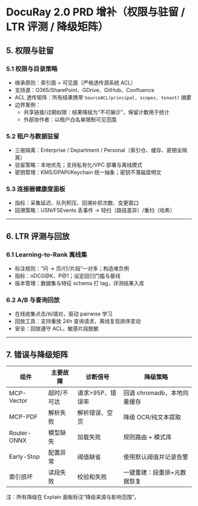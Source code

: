 # DocuRay 2.0 PRD 增补（权限与驻留 / LTR 评测 / 降级矩阵）

## 5. 权限与驻留

### 5.1 权限与目录策略
- 继承原则：索引面 = 可见面（严格透传源系统 ACL）
- 支持源：O365/SharePoint、GDrive、GitHub、Confluence
- ACL 透传矩阵：所有结果携带 `SourceACL(principal, scopes, tenant)` 摘要
- 边界案例：
  - 共享链接/过期权限：结果降级为“不可展示”，保留计数用于统计
  - 外部协作者：以租户白名单限制可见范围

### 5.2 租户与数据驻留
- 三层隔离：Enterprise / Department / Personal（索引仓、缓存、密钥全隔离）
- 驻留策略：本地优先；支持私有化/VPC 部署与离线模式
- 密钥管理：KMS/DPAPI/Keychain 统一抽象；密钥不落磁盘明文

### 5.3 连接器健康度面板
- 指标：采集延迟、队列积压、回溯补抓次数、变更窗口
- 回溯策略：USN/FSEvents 丢事件 → 轻扫（路径差异）/重扫（哈希）

---

## 6. LTR 评测与回放

### 6.1 Learning-to-Rank 离线集
- 标注规则：“问 → 页/行/片段”一对多；构造难负例
- 指标：nDCG@K、P@1；设定回归门槛与基线
- 版本管理：数据集与特征 schema 打 tag，评测结果入库

### 6.2 A/B 与查询回放
- 在线收集点击/纠错对，驱动 pairwise 学习
- 回放工具：支持重放 24h 查询请求，离线复现排序变动
- 安全：回放遵守 ACL，敏感片段脱敏

---

## 7. 错误与降级矩阵

| 组件 | 主要故障 | 诊断信号 | 降级策略 |
|---|---|---|---|
| MCP-Vector | 超时/不可达 | 请求>95P、错误率 | 回退 chromadb，本地向量缓存 |
| MCP-PDF | 解析失败 | 解析错误、空页 | 降级 OCR/纯文本提取 |
| Router-ONNX | 模型缺失 | 加载失败 | 规则路由 + 模式库 |
| Early-Stop | 配置异常 | 阈值缺省 | 使用默认阈值并记录告警 |
| 索引损坏 | 读段失败 | 校验和失败 | 一键重建：段重排+元数据恢复 |

注：所有降级在 Explain 面板标注“降级来源与影响范围”。

